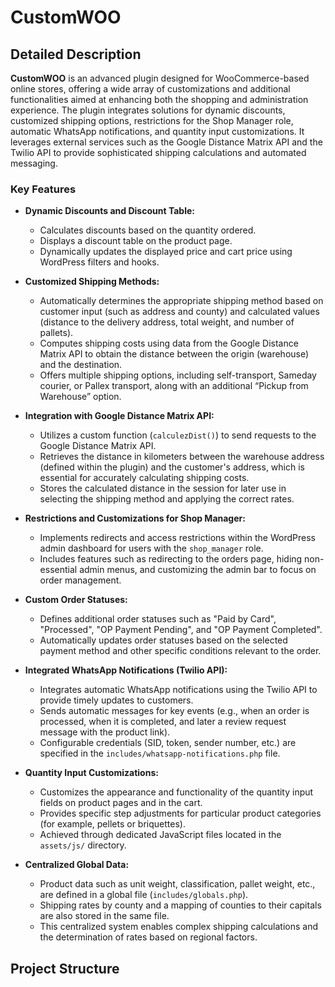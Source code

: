 # CustomWOO

## Detailed Description

**CustomWOO** is an advanced plugin designed for WooCommerce-based online stores, offering a wide array of customizations and additional functionalities aimed at enhancing both the shopping and administration experience. The plugin integrates solutions for dynamic discounts, customized shipping options, restrictions for the Shop Manager role, automatic WhatsApp notifications, and quantity input customizations. It leverages external services such as the Google Distance Matrix API and the Twilio API to provide sophisticated shipping calculations and automated messaging.

### Key Features

- **Dynamic Discounts and Discount Table:**  
  - Calculates discounts based on the quantity ordered.
  - Displays a discount table on the product page.
  - Dynamically updates the displayed price and cart price using WordPress filters and hooks.

- **Customized Shipping Methods:**  
  - Automatically determines the appropriate shipping method based on customer input (such as address and county) and calculated values (distance to the delivery address, total weight, and number of pallets).
  - Computes shipping costs using data from the Google Distance Matrix API to obtain the distance between the origin (warehouse) and the destination.
  - Offers multiple shipping options, including self-transport, Sameday courier, or Pallex transport, along with an additional “Pickup from Warehouse” option.

- **Integration with Google Distance Matrix API:**  
  - Utilizes a custom function (`calculezDist()`) to send requests to the Google Distance Matrix API.
  - Retrieves the distance in kilometers between the warehouse address (defined within the plugin) and the customer's address, which is essential for accurately calculating shipping costs.
  - Stores the calculated distance in the session for later use in selecting the shipping method and applying the correct rates.

- **Restrictions and Customizations for Shop Manager:**  
  - Implements redirects and access restrictions within the WordPress admin dashboard for users with the `shop_manager` role.
  - Includes features such as redirecting to the orders page, hiding non-essential admin menus, and customizing the admin bar to focus on order management.

- **Custom Order Statuses:**  
  - Defines additional order statuses such as "Paid by Card", "Processed", "OP Payment Pending", and "OP Payment Completed".
  - Automatically updates order statuses based on the selected payment method and other specific conditions relevant to the order.

- **Integrated WhatsApp Notifications (Twilio API):**  
  - Integrates automatic WhatsApp notifications using the Twilio API to provide timely updates to customers.
  - Sends automatic messages for key events (e.g., when an order is processed, when it is completed, and later a review request message with the product link).
  - Configurable credentials (SID, token, sender number, etc.) are specified in the `includes/whatsapp-notifications.php` file.

- **Quantity Input Customizations:**  
  - Customizes the appearance and functionality of the quantity input fields on product pages and in the cart.
  - Provides specific step adjustments for particular product categories (for example, pellets or briquettes).
  - Achieved through dedicated JavaScript files located in the `assets/js/` directory.

- **Centralized Global Data:**  
  - Product data such as unit weight, classification, pallet weight, etc., are defined in a global file (`includes/globals.php`).
  - Shipping rates by county and a mapping of counties to their capitals are also stored in the same file.
  - This centralized system enables complex shipping calculations and the determination of rates based on regional factors.

## Project Structure

